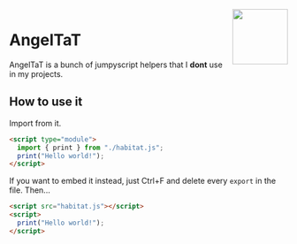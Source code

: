<img align="right" height="100" src="http://img.todepond.com/IMG/Habitat@0.25x.png">

# AngelTaT

AngelTaT is a bunch of jumpyscript helpers that I **dont** use in my projects.

## How to use it

Import from it.

```html
<script type="module">
  import { print } from "./habitat.js";
  print("Hello world!");
</script>
```

If you want to embed it instead, just Ctrl+F and delete every `export` in the file. Then...

```html
<script src="habitat.js"></script>
<script>
  print("Hello world!");
</script>
```
